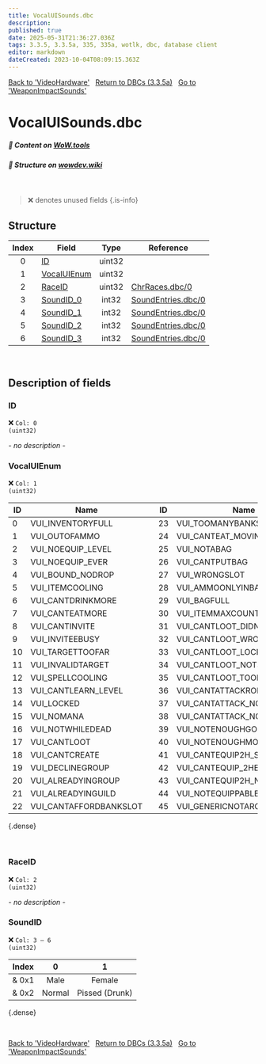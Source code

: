 ```yaml
---
title: VocalUISounds.dbc
description: 
published: true
date: 2025-05-31T21:36:27.036Z
tags: 3.3.5, 3.3.5a, 335, 335a, wotlk, dbc, database client
editor: markdown
dateCreated: 2023-10-04T08:09:15.363Z
---
```


<a href="https://trinitycore.info/files/DBC/335/videohardware" class="mt-5 v-btn v-btn--depressed v-btn--flat v-btn--outlined theme--light v-size--default darkblue--text text--lighten-3"><span class="v-btn__content"><i aria-hidden="true" class="v-icon notranslate v-icon--left mdi mdi-arrow-left theme--light"></i><span>Back to 'VideoHardware'</span></span></a>&nbsp;&nbsp;&nbsp;<a href="https://trinitycore.info/files/DBC/335/DBC" class="mt-5 v-btn v-btn--depressed v-btn--flat v-btn--outlined theme--light v-size--default darkblue--text text--lighten-3"><span class="v-btn__content"><i aria-hidden="true" class="v-icon notranslate v-icon--left mdi mdi-home-outline theme--light"></i><span>Return to DBCs (3.3.5a)</span></span></a>&nbsp;&nbsp;&nbsp;<a href="https://trinitycore.info/files/DBC/335/weaponimpactsounds" class="mt-5 v-btn v-btn--depressed v-btn--flat v-btn--outlined theme--light v-size--default darkblue--text text--lighten-3"><span class="v-btn__content"><span>Go to 'WeaponImpactSounds'</span><i aria-hidden="true" class="v-icon notranslate v-icon--right mdi mdi-arrow-right theme--light"></i></span></a>

# VocalUISounds.dbc
##### :open_book: Content on [WoW.tools](https://wow.tools/dbc/?dbc=vocaluisounds&build=3.3.5.12340)
##### :pencil: Structure on [wowdev.wiki](https://wowdev.wiki/DB/VocalUISounds)
&nbsp;

> :x: denotes unused fields
{.is-info}


## Structure

| Index | Field | Type | Reference |
| :---: | --- | :---: | --- |
| 0 | [ID](#id-alt) | uint32 |  |
| 1 | [VocalUIEnum](#vocaluienum) | uint32 |  |
| 2 | [RaceID](#raceid) | uint32 | [ChrRaces.dbc/0](/files/DBC/335/chrraces#id-alt) |
| 3 | [SoundID_0](#soundid) | int32 | [SoundEntries.dbc/0](/files/DBC/335/soundentries#id-alt) |
| 4 | [SoundID_1](#soundid) | int32 | [SoundEntries.dbc/0](/files/DBC/335/soundentries#id-alt) |
| 5 | [SoundID_2](#soundid) | int32 | [SoundEntries.dbc/0](/files/DBC/335/soundentries#id-alt) |
| 6 | [SoundID_3](#soundid) | int32 | [SoundEntries.dbc/0](/files/DBC/335/soundentries#id-alt) |
&nbsp;
## Description of fields

### ID <!-- {#id-alt} -->
:x: <code>Col: 0 (uint32)</code>

*- no description -*
&nbsp;

### VocalUIEnum
:x: <code>Col: 1 (uint32)</code>

| ID | Name | | ID | Name | | ID | Name |
|----|------|-|----|------|-|----|------|
| 0 | VUI_INVENTORYFULL |  | 23 | VUI_TOOMANYBANKSLOTS |  | 46 | VUI_CANTCAST_OUTOFRANGE |
| 1 | VUI_OUTOFAMMO |  | 24 | VUI_CANTEAT_MOVING |  | 47 | VUI_POTIONCOOLING |
| 2 | VUI_NOEQUIP_LEVEL |  | 25 | VUI_NOTABAG |  | 48 | VUI_PROFICIENCYNEEDED |
| 3 | VUI_NOEQUIP_EVER |  | 26 | VUI_CANTPUTBAG |  | 49 | VUI_MUSTEQUIPPITEM |
| 4 | VUI_BOUND_NODROP |  | 27 | VUI_WRONGSLOT |  | 50 | VUI_ABILITYCOOLING |
| 5 | VUI_ITEMCOOLING |  | 28 | VUI_AMMOONLYINBAG |  | 51 | VUI_CANTUSEITEM |
| 6 | VUI_CANTDRINKMORE |  | 29 | VUI_BAGFULL |  | 52 | VUI_CHESTINUSE |
| 7 | VUI_CANTEATMORE |  | 30 | VUI_ITEMMAXCOUNT |  | 53 | VUI_FOODCOOLING |
| 8 | VUI_CANTINVITE |  | 31 | VUI_CANTLOOT_DIDNTKILL |  | 54 | VUI_CANTTAXI_NOMONEY |
| 9 | VUI_INVITEEBUSY |  | 32 | VUI_CANTLOOT_WRONGFACING |  | 55 | VUI_CANTUSELOCKED |
| 10 | VUI_TARGETTOOFAR |  | 33 | VUI_CANTLOOT_LOCKED |  | 56 | VUI_NOEQUIPSLOTAVAILABLE |
| 11 | VUI_INVALIDTARGET |  | 34 | VUI_CANTLOOT_NOTSTANDING |  | 57 | VUI_CANTUSETOOFAR |
| 12 | VUI_SPELLCOOLING |  | 35 | VUI_CANTLOOT_TOOFAR |  | 58 | VUI_CANTSWAP |
| 13 | VUI_CANTLEARN_LEVEL |  | 36 | VUI_CANTATTACKRONGDIRECTION |  | 59 | VUI_CANTTRADE_SOULBOUND |
| 14 | VUI_LOCKED |  | 37 | VUI_CANTATTACK_NOTSTANDING |  | 60 | VUI_NOTOWNER |
| 15 | VUI_NOMANA |  | 38 | VUI_CANTATTACK_NOTARGET |  | 61 | VUI_ITEMLOCKED |
| 16 | VUI_NOTWHILEDEAD |  | 39 | VUI_NOTENOUGHGOLD |  | 62 | VUI_GUILDPERMISSIONS |
| 17 | VUI_CANTLOOT |  | 40 | VUI_NOTENOUGHMONEY |  | 63 | VUI_NORAGE |
| 18 | VUI_CANTCREATE |  | 41 | VUI_CANTEQUIP2H_SKILL |  | 64 | VUI_NOENERGY |
| 19 | VUI_DECLINEGROUP |  | 42 | VUI_CANTEQUIP_2HEQUIPPED |  | 65 | VUI_NOFOCUS |
| 20 | VUI_ALREADYINGROUP |  | 43 | VUI_CANTEQUIP2H_NOSKILL |  | 66 | NUM_VOCALUISOUNDS |
| 21 | VUI_ALREADYINGUILD |  | 44 | VUI_NOTEQUIPPABLE |  | 66 | VUI_NONE |
| 22 | VUI_CANTAFFORDBANKSLOT |  | 45 | VUI_GENERICNOTARGET |  |  |  |
{.dense}

&nbsp;

### RaceID
:x: <code>Col: 2 (uint32)</code>

*- no description -*
&nbsp;

### SoundID
:x: <code>Col: 3 &ndash; 6 (uint32)</code>

| Index | 0 | 1 |
| :--: | :--: | :--: |
| & 0x1 | Male | Female |
| & 0x2 | Normal | Pissed (Drunk) |
{.dense}

&nbsp;

<a href="https://trinitycore.info/files/DBC/335/videohardware" class="mt-5 v-btn v-btn--depressed v-btn--flat v-btn--outlined theme--light v-size--default darkblue--text text--lighten-3"><span class="v-btn__content"><i aria-hidden="true" class="v-icon notranslate v-icon--left mdi mdi-arrow-left theme--light"></i><span>Back to 'VideoHardware'</span></span></a>&nbsp;&nbsp;&nbsp;<a href="https://trinitycore.info/files/DBC/335/DBC" class="mt-5 v-btn v-btn--depressed v-btn--flat v-btn--outlined theme--light v-size--default darkblue--text text--lighten-3"><span class="v-btn__content"><i aria-hidden="true" class="v-icon notranslate v-icon--left mdi mdi-home-outline theme--light"></i><span>Return to DBCs (3.3.5a)</span></span></a>&nbsp;&nbsp;&nbsp;<a href="https://trinitycore.info/files/DBC/335/weaponimpactsounds" class="mt-5 v-btn v-btn--depressed v-btn--flat v-btn--outlined theme--light v-size--default darkblue--text text--lighten-3"><span class="v-btn__content"><span>Go to 'WeaponImpactSounds'</span><i aria-hidden="true" class="v-icon notranslate v-icon--right mdi mdi-arrow-right theme--light"></i></span></a>
